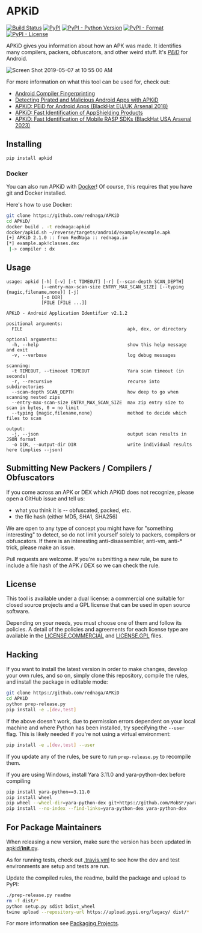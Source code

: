 # APKiD

[![Build Status](https://app.travis-ci.com/rednaga/APKiD.svg?branch=master)](https://app.travis-ci.com/rednaga/APKiD)
[![PyPI](https://img.shields.io/pypi/v/apkid.svg)](https://pypi.org/project/apkid/)
[![PyPI - Python Version](https://img.shields.io/pypi/pyversions/apkid.svg)](https://pypi.org/project/apkid/)
[![PyPI - Format](https://img.shields.io/pypi/format/apkid.svg)](https://pypi.org/project/apkid/)
[![PyPI - License](https://img.shields.io/pypi/l/apkid.svg)](https://pypi.org/project/apkid/)

APKiD gives you information about how an APK was made. It identifies many compilers, packers, obfuscators, and other weird stuff. It's [_PEiD_](https://www.aldeid.com/wiki/PEiD) for Android.

![Screen Shot 2019-05-07 at 10 55 00 AM](https://user-images.githubusercontent.com/1356658/57322793-49be9c00-70b9-11e9-84da-1e64d9459a8a.png)

For more information on what this tool can be used for, check out:

* [Android Compiler Fingerprinting](http://hitcon.org/2016/CMT/slide/day1-r0-e-1.pdf)
* [Detecting Pirated and Malicious Android Apps with APKiD](http://rednaga.io/2016/07/31/detecting_pirated_and_malicious_android_apps_with_apkid/)
* [APKiD: PEiD for Android Apps (BlackHat EU/UK Arsenal 2018)](https://github.com/enovella/cve-bio-enovella/blob/master/slides/bheu18-enovella-APKID.pdf)
* [APKiD: Fast Identification of AppShielding Products](https://github.com/enovella/cve-bio-enovella/blob/master/slides/APKiD-NowSecure-Connect19-enovella.pdf)
* [APKiD: Fast Identification of Mobile RASP SDKs (BlackHat USA Arsenal 2023)](https://github.com/enovella/cve-bio-enovella/blob/master/slides/bheu23-enovella-APKID.pdf)

## Installing

```bash
pip install apkid
```

### Docker

You can also run APKiD with [Docker](https://www.docker.com/community-edition)! Of course, this requires that you have git and Docker installed.

Here's how to use Docker:

```bash
git clone https://github.com/rednaga/APKiD
cd APKiD/
docker build . -t rednaga:apkid
docker/apkid.sh ~/reverse/targets/android/example/example.apk
[+] APKiD 2.1.0 :: from RedNaga :: rednaga.io
[*] example.apk!classes.dex
 |-> compiler : dx
```

## Usage

```
usage: apkid [-h] [-v] [-t TIMEOUT] [-r] [--scan-depth SCAN_DEPTH]
             [--entry-max-scan-size ENTRY_MAX_SCAN_SIZE] [--typing {magic,filename,none}] [-j]
             [-o DIR]
             [FILE [FILE ...]]

APKiD - Android Application Identifier v2.1.2

positional arguments:
  FILE                                       apk, dex, or directory

optional arguments:
  -h, --help                                 show this help message and exit
  -v, --verbose                              log debug messages

scanning:
  -t TIMEOUT, --timeout TIMEOUT              Yara scan timeout (in seconds)
  -r, --recursive                            recurse into subdirectories
  --scan-depth SCAN_DEPTH                    how deep to go when scanning nested zips
  --entry-max-scan-size ENTRY_MAX_SCAN_SIZE  max zip entry size to scan in bytes, 0 = no limit
  --typing {magic,filename,none}             method to decide which files to scan

output:
  -j, --json                                 output scan results in JSON format
  -o DIR, --output-dir DIR                   write individual results here (implies --json)
```

## Submitting New Packers / Compilers / Obfuscators

If you come across an APK or DEX which APKiD does not recognize, please open a GitHub issue and tell us:

* what you think it is -- obfuscated, packed, etc.
* the file hash (either MD5, SHA1, SHA256)

We are open to any type of concept you might have for "something interesting" to detect, so do not limit yourself solely to packers, compilers or obfuscators. If there is an interesting anti-disassembler, anti-vm, anti-* trick, please make an issue.

Pull requests are welcome. If you're submitting a new rule, be sure to include a file hash of the APK / DEX so we can check the rule.

## License

This tool is available under a dual license: a commercial one suitable for closed source projects and a GPL license that can be used in open source software.

Depending on your needs, you must choose one of them and follow its policies. A detail of the policies and agreements for each license type are available in the [LICENSE.COMMERCIAL](LICENSE.COMMERCIAL) and [LICENSE.GPL](LICENSE.GPL) files.

## Hacking

If you want to install the latest version in order to make changes, develop your own rules, and so on, simply clone this repository, compile the rules, and install the package in editable mode:

```bash
git clone https://github.com/rednaga/APKiD
cd APKiD
python prep-release.py
pip install -e .[dev,test]
```

If the above doesn't work, due to permission errors dependent on your local machine and where Python has been installed, try specifying the `--user` flag. This is likely needed if you're not using a virtual environment:

```bash
pip install -e .[dev,test] --user
```

If you update any of the rules, be sure to run `prep-release.py` to recompile them.

If you are using Windows, install Yara 3.11.0 and yara-python-dex before compiling

```bash
pip install yara-python==3.11.0
pip install wheel
pip wheel --wheel-dir=yara-python-dex git+https://github.com/MobSF/yara-python-dex.git
pip install --no-index --find-links=yara-python-dex yara-python-dex
```

## For Package Maintainers

When releasing a new version, make sure the version has been updated in [apkid/__init__.py](apkid/__init__.py).

As for running tests, check out [.travis.yml](.travis.yml) to see how the dev and test environments are setup and tests are run.

Update the compiled rules, the readme, build the package and upload to PyPI:

```bash
./prep-release.py readme
rm -f dist/*
python setup.py sdist bdist_wheel
twine upload --repository-url https://upload.pypi.org/legacy/ dist/*
```

For more information see [Packaging Projects](https://packaging.python.org/tutorials/packaging-projects/).
